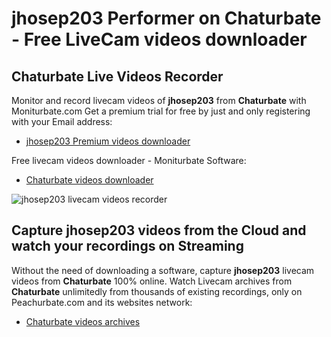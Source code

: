 # jhosep203 Performer on Chaturbate - Free LiveCam videos downloader

## Chaturbate Live Videos Recorder

Monitor and record livecam videos of **jhosep203** from **Chaturbate** with Moniturbate.com
Get a premium trial for free by just and only registering with your Email address:
* [jhosep203 Premium videos downloader](https://moniturbate.com/request-demo-licence-key.html)

Free livecam videos downloader - Moniturbate Software:
* [Chaturbate videos downloader](https://moniturbate.com/moniturbate-download-software.html)

![jhosep203 livecam videos recorder](https://peachurnet.com/templates/moniturbate-software.png)


## Capture jhosep203 videos from the Cloud and watch your recordings on Streaming

Without the need of downloading a software, capture **jhosep203** livecam videos from **Chaturbate** 100% online.
Watch Livecam archives from **Chaturbate** unlimitedly from thousands of existing recordings, only on Peachurbate.com and its websites network:
* [Chaturbate videos archives](https://peachurnet.com/)